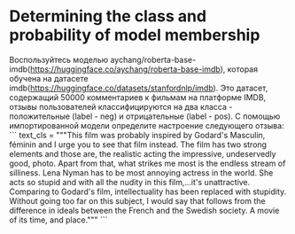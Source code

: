 # Determining the class and probability of model membership
Воспользуйтесь моделью aychang/roberta-base-imdb(https://huggingface.co/aychang/roberta-base-imdb), которая обучена на датасете imdb(https://huggingface.co/datasets/stanfordnlp/imdb). Это датасет, содержащий 50000 комментариев к фильмам на платформе IMDB, отзывы пользователей классифицируются на два класса - положительные (label - neg) и отрицательные (label - pos). С помощью импортированной модели определите настроение следующего отзыва:
\```
text_cls = """This film was probably inspired by Godard's Masculin, féminin and I urge you to see that film instead.
The film has two strong elements and those are, the realistic acting the impressive, undeservedly good, photo. 
Apart from that, what strikes me most is the endless stream of silliness. 
Lena Nyman has to be most annoying actress in the world. She acts so stupid and with all the nudity in this film,...it's unattractive. 
Comparing to Godard's film, intellectuality has been replaced with stupidity. 
Without going too far on this subject, I would say that follows from the difference in ideals between the French and the Swedish society.
A movie of its time, and place."""
\```
